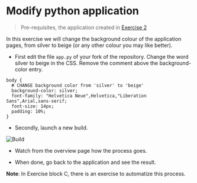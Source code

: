 # Modify python application

> Pre-requisites, the application created in [Exercise 2](/exercises/A02/index.html)

In this exercise we will change the background colour of the application pages, from silver to beige (or any other colour you may like better).

* First edit the file `app.py` of your fork of the repository. Change the word silver to beige in the CSS. Remove the comment above the background-color entry.

<pre><code>body {
  # CHANGE background color from 'silver' to 'beige'
  background-color: silver;
  font-family: "Helvetica Neue",Helvetica,"Liberation Sans",Arial,sans-serif;
  font-size: 14px;
  padding: 10%;
}
</code></pre>

* Secondly, launch a new build.

![Build](/exercises/A04/img/build.png)

* Watch from the overview page how the process goes.

* When done, go back to the application and see the result.

**Note**: In Exercise block C, there is an exercise to automatize this process.
